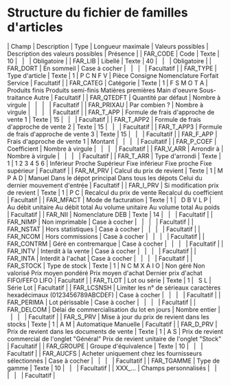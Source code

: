 # Structure du fichier de familles d'articles










| Champ | Description | Type | Longueur
maximale | Valeurs possibles | Description des valeurs possibles | Présence |
| FAR\_CODE | Code | Texte | 10 |   |   | Obligatoire |
| FAR\_LIB | Libellé | Texte | 40 |   |   | Obligatoire |
| FAR\_DORT | En sommeil | Case à cocher |   |   |   | Facultatif |
| FAR\_TYPE | Type d'article | Texte | 1 | P
C
N
F
V | Pièce
Consigne
Nomenclature
Forfait
Service | Facultatif |
| FAR\_CATEG | Catégorie | Texte | 1 | F
S
M
O
T
A | Produits finis
Produits semi-finis
Matières premières
Main d'oeuvre
Sous-traitance
Autre | Facultatif |
| FAR\_QTEDFT | Quantité par défaut | Nombre à virgule |   |   |   | Facultatif |
| FAR\_PRIXAU | Par combien ? | Nombre à virgule |   |   |   | Facultatif |
| FAR\_T\_APP | Formule de frais d'approche de vente 1 | Texte | 15 |   |   | Facultatif |
| FAR\_T\_APP2 | Formule de frais d'approche de vente 2 | Texte | 15 |   |   | Facultatif |
| FAR\_T\_APP3 | Formule de frais d'approche de vente 3 | Texte | 15 |   |   | Facultatif |
| FAR\_F\_APP | Frais d'approche de vente 1 | Montant |   |   |   | Facultatif |
| FAR\_P\_COEF | Coefficient | Nombre à virgule |   |   |   | Facultatif |
| FAR\_V\_ARR | Arrondir à | Nombre à virgule |   |   |   | Facultatif |
| FAR\_T\_ARR | Type d'arrondi | Texte | 1 | 1
2
3
4
5
6 | Inférieur
Proche
Supérieur
Fixe inférieur
Fixe proche
Fixe supérieur | Facultatif |
| FAR\_M\_PRV | Calcul du prix de revient | Texte | 1 | M
P
A
D | Manuel
Dans le dépot principal
Dans tous les dépots
Celui du dernier mouvement d'entrée | Facultatif |
| FAR\_I\_PRV | Si modification prix de revient | Texte | 1 | P
C | Recalcul du prix de vente
Recalcul du coefficient | Facultatif |
| FAR\_MFACT | Mode de facturation | Texte | 1 |  
D
B
V
L
P |  
Au débit unitaire
Au débit total
Au volume unitaire
Au volume total
Au poids | Facultatif |
| FAR\_NII | Nomenclature DEB | Texte | 14 |   |   | Facultatif |
| FAR\_NIMP | Non imprimable | Case à cocher |   |   |   | Facultatif |
| FAR\_NSTAT | Hors statistiques | Case à cocher |   |   |   | Facultatif |
| FAR\_NCOM | Hors commissions | Case à cocher |   |   |   | Facultatif |
| FAR\_CONTRM | Géré en contremarque | Case à cocher |   |   |   | Facultatif |
| FAR\_INTV | Interdit à la vente | Case à cocher |   |   |   | Facultatif |
| FAR\_INTA | Interdit à l'achat | Case à cocher |   |   |   | Facultatif |
| FAR\_STOCK | Type de stock | Texte | 1 | N
C
M
X
A
I
O | Non géré
Non valorisé
Prix moyen pondéré
Prix moyen d'achat
Dernier prix d'achat
FIFO/FEFO
LIFO | Facultatif |
| FAR\_TLOT | Lot ou série | Texte | 1 |  
S
L |  
Série
Lot | Facultatif |
| FAR\_LCSNSH | Limiter les n° de sérieaux caractères hexadécimaux
(0123456789ABCDEF) | Case à cocher |   |   |   | Facultatif |
| FAR\_PERIMA | Lot périssable | Case à cocher |   |   |   | Facultatif |
| FAR\_DELCOM | Délai de commercialisation du lot en jours | Nombre entier |   |   |   | Facultatif |
| FAR\_S\_PRV | Mise à jour du prix de revient dans les stocks | Texte | 1 | A
M | Automatique
Manuelle | Facultatif |
| FAR\_D\_PRV | Prix de revient dans les documents de vente | Texte | 1 | A
S | Prix de revient commercial de l'onglet "Général"
Prix de revient unitaire de l'onglet "Stock" | Facultatif |
| FAR\_GROUPE | Groupe d'équivalence | Texte | 10 |   |   | Facultatif |
| FAR\_AUCFS | Acheter uniquement chez les fournisseurs sélectionnés | Case à cocher |   |   |   | Facultatif |
| FAR\_TGAMME | Type de gamme | Texte | 10 |   |   | Facultatif |
| XXX\_... | Champs personnalisés |   |   |   |   | Facultatif |


